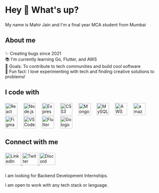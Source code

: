 <h1 align="left">Hey 👋 What's up?</h1>

###

<p align="left">My name is Mahir Jain and I'm a final year MCA student from Mumbai</p>

###

<h2 align="left">About me</h2>

###

<p align="left">
    ✨ Creating bugs since 2021<br>
    📚 I'm currently learning Go, Flutter, and AWS<br>
    🎯 Goals: To contribute to tech communities and build cool software<br>
    🎲 Fun fact: I love experimenting with tech and finding creative solutions to problems!
</p>

###

<h2 align="left">I code with</h2>

###
<div align="left">
    <img src="https://cdn.jsdelivr.net/gh/devicons/devicon/icons/react/react-original.svg" height="40"
        alt="React logo" />
    <img width="12" />
    <img src="https://cdn.jsdelivr.net/gh/devicons/devicon/icons/nodejs/nodejs-original.svg" height="40"
        alt="Node.js logo" />
    <img width="12" />
    <img src="https://cdn.jsdelivr.net/gh/devicons/devicon/icons/express/express-original.svg" height="40"
        alt="Express logo" />
    <img width="12" />
    <img src="https://cdn.jsdelivr.net/gh/devicons/devicon/icons/css3/css3-original.svg" height="40" alt="CSS3 logo" />
    <img width="12" />
    <img src="https://cdn.jsdelivr.net/gh/devicons/devicon/icons/mongodb/mongodb-original.svg" height="40"
        alt="MongoDB logo" />
    <img width="12" />
    <img src="https://cdn.jsdelivr.net/gh/devicons/devicon/icons/mysql/mysql-original.svg" height="40"
        alt="MySQL logo" />
    <img width="12" />
    <img src="https://github.com/devicons/devicon/tree/v2.16.0/icons/amazonwebservices/amazonwebservices-original.svg"
        height="40" alt="AWS logo" />
    <img width="12" />
      <img src="https://cdn.jsdelivr.net/gh/devicons/devicon/icons/amazonwebservices/amazonwebservices-line-wordmark.svg" height="40" alt="amazonwebservices logo"/>
    <img width="12" />
    <img src="https://cdn.jsdelivr.net/gh/devicons/devicon/icons/figma/figma-original.svg" height="40"
        alt="Figma logo" />
    <img width="12" />
    <img src="https://cdn.jsdelivr.net/gh/devicons/devicon/icons/vscode/vscode-original.svg" height="40"
        alt="VSCode logo" />
    <img width="12" />
    <img src="https://cdn.jsdelivr.net/gh/devicons/devicon/icons/flutter/flutter-original.svg" height="40"
        alt="Flutter logo" />
    <img width="12" />
    <img src="https://cdn.jsdelivr.net/gh/devicons/devicon/icons/go/go-original.svg" height="40" alt="Go logo" />
</div>


###

<h2 align="left">Connect with me</h2>

###

<div align="left">
    <a href="https://www.linkedin.com/in/mahir-jain-bbbaab221/" target="_blank">
        <img src="https://raw.githubusercontent.com/maurodesouza/profile-readme-generator/master/src/assets/icons/social/linkedin/default.svg"
            width="52" height="40" alt="LinkedIn logo" />
    </a>
    <a href="https://x.com/mahirjain_10" target="_blank">
        <img src="https://raw.githubusercontent.com/maurodesouza/profile-readme-generator/master/src/assets/icons/social/twitter/default.svg"
            width="52" height="40" alt="Twitter logo" />
    </a>
    <a href="https://discord.com/users/mahir0010" target="_blank">
        <img src="https://raw.githubusercontent.com/maurodesouza/profile-readme-generator/master/src/assets/icons/social/discord/default.svg"
            width="52" height="40" alt="Discord logo" />
    </a>
</div>

###

<p align="left">I am looking for Backend Development Internships.</p>
<p align="left">I am open to work with any tech stack or language.</p>
